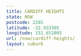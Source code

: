 ```yaml
---
title: CARDIFF HEIGHTS
state: NSW
postcode: 2285
latitude: -32.933305
longitude: 151.651095
url: /nsw/cardiff-heights/
layout: suburb
---
```

